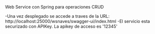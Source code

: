 Web Service con Spring para operaciones CRUD

-Una vez desplegado se accede a traves de la URL: http://localhost:25000/wsnaves/swagger-ui/index.html
-El servicio esta securizado con APIKey. La apikey de acceso es '12345'
